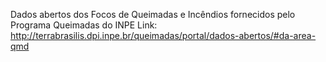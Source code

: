 Dados abertos dos Focos de Queimadas e Incêndios fornecidos pelo Programa Queimadas do INPE
Link: http://terrabrasilis.dpi.inpe.br/queimadas/portal/dados-abertos/#da-area-qmd
